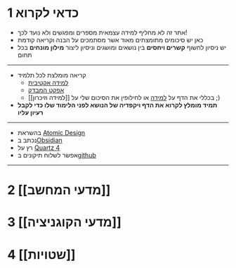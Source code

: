 # 1	כדאי לקרוא

- אתר זה לא מחליף למידה עצמאית מספרים ומפגשים ולא נועד לכך!
- כאן יש סיכומים מתומצתים מאוד אשר מסתמכים על הבנה וקריאה קודמת
- יש ניסיון לחשוף **קשרים ויחסים** בין נושאים ומושגים וניסיון ליצור **מילון מונחים** בכל תחום
---
- קריאה מומלצת לכל תלמיד
	- [למידה אקטיבית](https://en.wikipedia.org/wiki/Active_learning) 
	- [אפקט המבדק](https://en.wikipedia.org/wiki/Testing_effect)
	- בכללי את הדף על [למידה](https://en.wikipedia.org/wiki/Learning) או לחילופין את הסיכום שלי על [[למידה וזיכרון]] ;)
- **תמיד מומלץ לקרוא את הדף ויקפדיה של הנושא לפני הלימוד שלו כדי לקבל רעיון עליו**
---
- בהשראת [Atomic Design](https://atomicdesign.bradfrost.com/table-of-contents/)
- נכתב ב[Obsidian](https://obsidian.md/)
- רץ על [Quartz 4](https://quartz.jzhao.xyz/)
- אפשר לשלוח תיקונים ב[github](https://github.com/tomari3/CSC)
---
# 2	[[מדעי המחשב]]
# 3	[[מדעי הקוגניציה]]
# 4	[[שטויות]]
